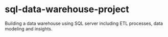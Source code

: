 # sql-data-warehouse-project
Building a data warehouse using SQL server including ETL processes, data modeling and insights.

